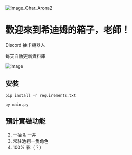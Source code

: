 ![Image_Char_Arona2](https://github.com/henryauyong/ShittimChestDiscordBot/assets/26832631/e1c7de59-2520-4107-83bc-858fec3a3ecc)

# 歡迎來到希迪姆的箱子，老師！

Discord 抽卡機器人

每天自動更新資料庫

![image](https://github.com/henryauyong/ShittimChestDiscordBot/assets/26832631/b0ddcdc6-483e-49b3-949a-d379ea3385b1)

## 安裝

``pip install -r requirements.txt``

``py main.py``

## 預計實裝功能

2. 一抽 & 一井
3. 常駐池撈一隻角色
4. 100% 彩（？）

